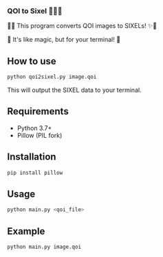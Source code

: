 ### QOI to Sixel 🌸🌺🌸
🌺✨ This program converts QOI images to SIXELs! ✨🌺

🌸 It's like magic, but for your terminal! 🌸

## How to use
```bash
python qoi2sixel.py image.qoi
```

This will output the SIXEL data to your terminal.

## Requirements
* Python 3.7+
* Pillow (PIL fork)

## Installation
```bash
pip install pillow
```

## Usage
```bash
python main.py <qoi_file>
```

## Example
```bash
python main.py image.qoi
```